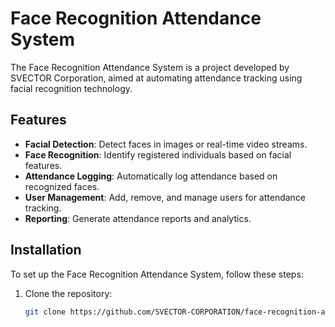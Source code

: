 # Face Recognition Attendance System

The Face Recognition Attendance System is a project developed by SVECTOR Corporation, aimed at automating attendance tracking using facial recognition technology.

## Features

- **Facial Detection**: Detect faces in images or real-time video streams.
- **Face Recognition**: Identify registered individuals based on facial features.
- **Attendance Logging**: Automatically log attendance based on recognized faces.
- **User Management**: Add, remove, and manage users for attendance tracking.
- **Reporting**: Generate attendance reports and analytics.

## Installation

To set up the Face Recognition Attendance System, follow these steps:

1. Clone the repository:
   ```sh
   git clone https://github.com/SVECTOR-CORPORATION/face-recognition-attendance.git
